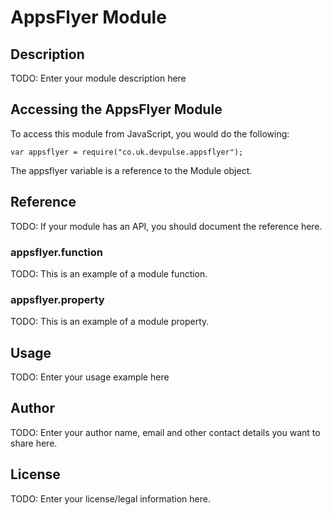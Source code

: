 # AppsFlyer Module

## Description

TODO: Enter your module description here

## Accessing the AppsFlyer Module

To access this module from JavaScript, you would do the following:

    var appsflyer = require("co.uk.devpulse.appsflyer");

The appsflyer variable is a reference to the Module object.

## Reference

TODO: If your module has an API, you should document
the reference here.

### appsflyer.function

TODO: This is an example of a module function.

### appsflyer.property

TODO: This is an example of a module property.

## Usage

TODO: Enter your usage example here

## Author

TODO: Enter your author name, email and other contact
details you want to share here.

## License

TODO: Enter your license/legal information here.
